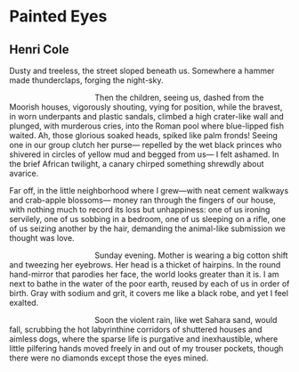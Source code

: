 # Painted Eyes
## Henri Cole
Dusty and treeless, the street sloped beneath us.
Somewhere a hammer made thunderclaps,
forging the night-sky.

                                       Then the children,
seeing us, dashed from the Moorish houses,
vigorously shouting, vying for position,
while the bravest,
in worn underpants and plastic sandals,
climbed a high crater-like wall
and plunged, with murderous cries,
into the Roman pool
where blue-lipped fish waited.
Ah, those glorious soaked heads, spiked like palm fronds!
Seeing one in our group clutch her purse—
repelled by the wet black princes
who shivered in circles of yellow mud
and begged from us—
I felt ashamed.
In the brief African twilight,
a canary chirped something
shrewdly about avarice.

Far off, in the little neighborhood
where I grew—with neat cement walkways
and crab-apple blossoms—
money ran through the fingers
of our house, with nothing much
to record its loss but unhappiness:
one of us ironing servilely,
one of us sobbing in a bedroom,
one of us sleeping on a rifle,
one of us seizing another by the hair,
demanding the animal-like submission
we thought was love.

                                       Sunday evening.
Mother is wearing a big cotton shift
and tweezing her eyebrows.
Her head is a thicket of hairpins.
In the round hand-mirror
that parodies her face,
the world looks greater than it is.
I am next to bathe in the water
of the poor earth, reused by each of us
in order of birth. Gray with sodium and grit,
it covers me like a black robe,
and yet I feel exalted.

                                       Soon the violent rain,
like wet Sahara sand, would fall,
scrubbing the hot labyrinthine
corridors of shuttered houses and aimless dogs,
where the sparse life is
purgative and inexhaustible,
where little pilfering hands
moved freely in and out
of my trouser pockets,
though there were no diamonds
except those the eyes mined.